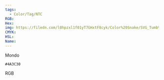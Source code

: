 ```yaml
---
tags:
  - Color/Tag/NTC
RGB:
Hex:
img: https://filedn.com/l0hpzxl1f01yT7GHxtF8cyk/Color%20Snake/SVG_Tumb%20Mass%20No%20Name/4A3C30.svg
CMYK:
HSL:
Name:
---
```

Mondo
```palette
#4A3C30
```
RGB
